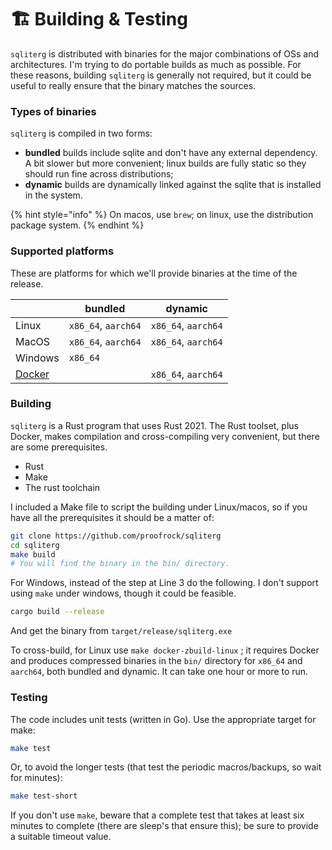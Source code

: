 # 🏗 Building & Testing



`sqliterg` is distributed with binaries for the major combinations of OSs and architectures. I'm trying to do portable builds as much as possible. For these reasons, building `sqliterg` is generally not required, but it could be useful to really ensure that the binary matches the sources.

### Types of binaries

`sqliterg` is compiled in two forms:

* **bundled** builds include sqlite and don't have any external dependency. A bit slower but more convenient; linux builds are fully static so they should run fine across distributions;
* **dynamic** builds are dynamically linked against the sqlite that is installed in the system.&#x20;

{% hint style="info" %}
On macos, use `brew`; on linux, use the distribution package system.
{% endhint %}

### Supported platforms

These are platforms for which we'll provide binaries at the time of the release.



|                                                                              | bundled             | dynamic             |
| ---------------------------------------------------------------------------- | ------------------- | ------------------- |
| Linux                                                                        | `x86_64`, `aarch64` | `x86_64`, `aarch64` |
| MacOS                                                                        | `x86_64`, `aarch64` | `x86_64`, `aarch64` |
| Windows                                                                      | `x86_64`            |                     |
| [Docker](https://germ.gitbook.io/sqliterg/documentation/installation/docker) |                     | `x86_64`, `aarch64` |

### Building

`sqliterg` is a Rust program that uses Rust 2021. The Rust toolset, plus Docker, makes compilation and cross-compiling very convenient, but there are some prerequisites.

* Rust
* Make
* The rust toolchain

I included a Make file to script the building under Linux/macos, so if you have all the prerequisites it should be a matter of:

```bash
git clone https://github.com/proofrock/sqliterg
cd sqliterg
make build
# You will find the binary in the bin/ directory.
```

For Windows, instead of the step at Line 3 do the following. I don't support using `make` under windows, though it could be feasible.

```bash
cargo build --release
```

And get the binary from `target/release/sqliterg.exe`

To cross-build, for Linux use `make docker-zbuild-linux` ; it requires Docker and produces compressed binaries in the `bin/` directory for `x86_64` and `aarch64`, both bundled and dynamic. It can take one hour or more to run.

### Testing

The code includes unit tests (written in Go). Use the appropriate target for make:

```bash
make test
```

Or, to avoid the longer tests (that test the periodic macros/backups, so wait for minutes):

```bash
make test-short
```

If you don't use `make`, beware that a complete test that takes at least six minutes to complete (there are sleep's that ensure this); be sure to provide a suitable timeout value.
